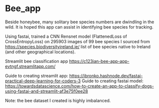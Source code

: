 # Bee_app

Beside honeybee, many solitary bee species numbers are dwindling in the wild. It is hoped this app can assist in identifying bee species for tracking.

Using fastai, trained a CNN Rensnet model (FlattenedLoss of CrossEntropyLoss) on 295903 images of 99 bee species I sourced from https://species.biodiversityireland.ie/ list of bee species native to Ireland (and other geographical locations).

Streamlit bee classification app https://c123ian-bee-app-app-evtngf.streamlitapp.com/

Guide to creating streamlit app: https://ibronko.hashnode.dev/fastai-practical-deep-learning-for-coders-3
Guide to creating fastai model: https://towardsdatascience.com/how-to-create-an-app-to-classify-dogs-using-fastai-and-streamlit-af3e75f0ee28

Note: the bee dataset I created is highly imbalanced.
